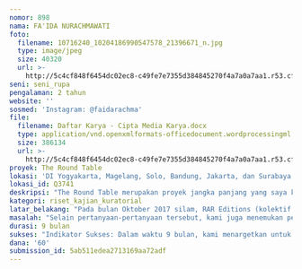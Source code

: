 ```yaml
---
nomor: 898
nama: FA'IDA NURACHMAWATI
foto:
  filename: 10716240_10204186990547578_21396671_n.jpg
  type: image/jpeg
  size: 40320
  url: >-
    http://5c4cf848f6454dc02ec8-c49fe7e7355d384845270f4a7a0a7aa1.r53.cf2.rackcdn.com/be5add61-f486-492e-bacb-d5ee24875421/10716240_10204186990547578_21396671_n.jpg
seni: seni_rupa
pengalaman: 2 tahun
website: ''
sosmed: 'Instagram: @faidarachma'
file:
  filename: Daftar Karya - Cipta Media Karya.docx
  type: application/vnd.openxmlformats-officedocument.wordprocessingml.document
  size: 386134
  url: >-
    http://5c4cf848f6454dc02ec8-c49fe7e7355d384845270f4a7a0a7aa1.r53.cf2.rackcdn.com/41937cd5-3650-4928-b5bf-e8af782b79d0/Daftar%20Karya%20-%20Cipta%20Media%20Karya.docx
proyek: The Round Table
lokasi: 'DI Yogyakarta, Magelang, Solo, Bandung, Jakarta, dan Surabaya'
lokasi_id: Q3741
deskripsi: "The Round Table merupakan proyek jangka panjang yang saya kerjakan bersama dengan Alwan Brilian Dewanta dan Yonaz Kristy. Proyek ini berusaha untuk membentuk sebuah direktori kolektif muda yang bergerak dalam skena seni. Direktori yang akan direalisasikan dalam wujud website ini mencakup profil kolektif-kolektif muda dari Indonesia (yang diharapkan dapat meluaskan jangkauan hingga region Asia Tenggara) berikut dengan arsip karya mereka. Website ini dibuat sebagai wadah agar informasi tentang mereka lebih mudah diakses (accessible) bagi khalayak yang lebih luas. Keterjangkauan data-data tersebut juga kami harapkan dapat meningkatkan eksposur bagi beberapa kolektif yang mungkin masih membutuhkan. Selain itu, secara rutin situs ini akan memunculkan diskusi seputar isu pergerakan anak muda terkait dengan laku kolektif mereka dengan data-data yang akan diperoleh lewat metode wawancara. \r\n\tDalam jangka waktu sembilan bulan ini, kami bertiga juga berkesempatan untuk melakukan residensi di Tentacles Gallery, Bangkok, Thailand. Proyek ini rencananya juga akan kami bawa selama program residensi tersebut sebagai pembanding atas dinamika kolektif muda di Bangkok dengan di Indonesia. Pun kami juga berencana untuk berusaha mendapatkan program residensi dari berbagai daerah yang berada di Asia Tenggara untuk lebih memperluas cakupan direktori ini."
kategori: riset_kajian_kuratorial
latar_belakang: "Pada bulan Oktober 2017 silam, RAR Editions (kolektif interdisipliner tempat kami bertiga bergabung) bersama dengan empat kolektif muda lainnya, berkesempatan untuk membuat proyek di Cemeti: Institut untuk Seni dan Masyarakat sebagai bagian dari proyek Dito Yuwono berjudul Ruang Politik Pertama Bernama Rumah. Proyek Dito tersebut berupaya untuk mendemistifikasi Cemeti sebagai institusi yang telah berusia panjang (dan sebagai institusi yang memiliki pengaruh kuat terhadap seni kontemporer di Indonesia), sehingga seniman-seniman dari kolektif muda ini ini dapat kembali menggunakan Cemeti sebagai ruang berkarya dan bereksperimen seperti Cemeti di awal mula berdirinya. \r\n\tSetelah pelaksanaan proyek tersebut, muncul beberapa pertanyaan seputar kolektif muda, terutama yang bergerak di bidang seni, misalnya: Mengapa seniman-seniman muda ini memutuskan untuk bekerja sebagai sebuah kolektif? Apakah cara kolektif seniman muda bekerja memiliki perbedaan dengan yang terjadi pada generasi sebelumnya? Seberapa lama mereka membayangkan diri mereka akan bekerja bersama sebagai sebuah tim atau kolektif? Bagaimana mereka melakukan pengaturan kerja tim dan manajemen? Bagaimana mereka mengatur pendanaan dan menyusun program? Bagaimana mereka mengarsipkan karya-karya mereka? Petanyaan-pertanyaan semacam ini membuat kami terpantik untuk memahami lebih jauh bagaimana kolektif-kolektif seniman muda ini bekerja. "
masalah: "Selain pertanyaan-pertanyaan tersebut, kami juga menemukan permasalahan yang seringkali dihadapi kolektif-kolektif muda ini, yakni berkaitan dengan sumber daya. Beberapa kolektif muda yang kami temui, menghentikan aktivitasnya atau memutuskan untuk membubarkan diri karena kekurangan energi dan pendanaan untuk menyokong program-program yang dicanangkan\r\n\tDengan melakukan wawancara dan profiling, kami juga berharap proses pembentukan situs ini dapat membantu proses pengarsipan karya-karya mereka dan membuka kemungkinan kolaborasi di antara kolektif-kolektif muda ini. Selain itu, dengan adanya diskusi dan analisisis seputar isu pergerakan anak muda lewat wawancara yang dilakukan dengan masing-masing kolektif, diharapkan situs ini dapat terjadi pertukaran informasi yang dapat digunakan sebagai referensi untuk memecahkan permasalahan-permalahan dalam hal manajemen kolektif dan kekaryaan yang tidak dapat dipecahkan sendiri.\r\n\r\n*kolektif yang kami maksud di sini mengacu pada sekelompok orang yang berkumpul karena memiliki ketertarikan pada hal yang sama dan memusatkan kegiatan mereka pada ketertarikan tersebut. Usia yang menjadi batasan dalam projek ini adalah kolektif dengan anggota di bawah 30 tahun. "
durasi: 9 bulan
sukses: "Indikator Sukses: Dalam waktu 9 bulan, kami menargetkan untuk meluncurkan website kami pada pertengahan tahun ini, dan menyelesaikan profiling kolektif-kolektif muda di area Yogyakarta, Magelang, Jakarta, Bandung dan Surabaya. Selain profiling, kami juga berencana untuk menuliskan artikel dan esai terkait dengan kolektivitas anak-anak muda ini di dalam situs tersebut. \r\nDana hibah akan digunakan untuk proses pembentukan dan pengelolaan website, desain, dokumentasi, transkrip wawancara, alih bahasa, pengolahan data, dan biaya operasional lainnya (transportasi, konsumsi, cetak, dsb.)"
dana: '60'
submission_id: 5ab511edea2713169aa72adf
---
```

